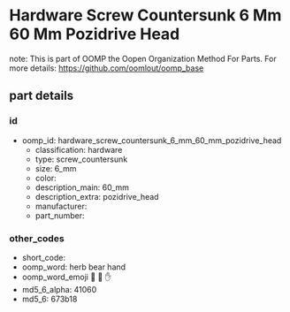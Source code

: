 # Hardware Screw Countersunk 6 Mm 60 Mm Pozidrive Head  

note: This is part of OOMP the Oopen Organization Method For Parts. For more details: https://github.com/oomlout/oomp_base

##  part details





### id
* oomp_id: hardware_screw_countersunk_6_mm_60_mm_pozidrive_head
  * classification: hardware
  * type: screw_countersunk
  * size: 6_mm
  * color: 
  * description_main: 60_mm
  * description_extra: pozidrive_head
  * manufacturer: 
  * part_number: 

### other_codes
* short_code: 
* oomp_word: herb bear hand
* oomp_word_emoji :herb: :bear: :hand:
* md5_6_alpha: 41060
* md5_6: 673b18
